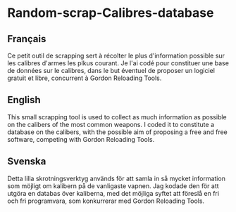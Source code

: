 # Random-scrap-Calibres-database
Français
--------
Ce petit outil de scrapping sert à récolter le plus d'information possible sur les calibres d'armes les plkus courant.
Je l'ai codé pour constituer une base de données sur le calibres, dans le but éventuel de proposer un logiciel gratuit et libre, concurrent à Gordon Reloading Tools.

English
-------
This small scrapping tool is used to collect as much information as possible on the calibers of the most common weapons.
I coded it to constitute a database on the calibers, with the possible aim of proposing a free and free software, competing with Gordon Reloading Tools.

Svenska
-------
Detta lilla skrotningsverktyg används för att samla in så mycket information som möjligt om kalibern på de vanligaste vapnen.
Jag kodade den för att utgöra en databas över kaliberna, med det möjliga syftet att föreslå en fri och fri programvara, som konkurrerar med Gordon Reloading Tools.
